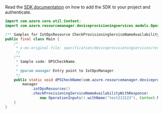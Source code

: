 Read the [SDK documentation](https://github.com/Azure/azure-sdk-for-java/blob/azure-resourcemanager-deviceprovisioningservices_1.1.0-beta.1/sdk/deviceprovisioningservices/azure-resourcemanager-deviceprovisioningservices/README.md) on how to add the SDK to your project and authenticate.

```java
import com.azure.core.util.Context;
import com.azure.resourcemanager.deviceprovisioningservices.models.OperationInputs;

/** Samples for IotDpsResource CheckProvisioningServiceNameAvailability. */
public final class Main {
    /*
     * x-ms-original-file: specification/deviceprovisioningservices/resource-manager/Microsoft.Devices/stable/2021-10-15/examples/DPSCheckNameAvailability.json
     */
    /**
     * Sample code: DPSCheckName.
     *
     * @param manager Entry point to IotDpsManager.
     */
    public static void dPSCheckName(com.azure.resourcemanager.deviceprovisioningservices.IotDpsManager manager) {
        manager
            .iotDpsResources()
            .checkProvisioningServiceNameAvailabilityWithResponse(
                new OperationInputs().withName("test213123"), Context.NONE);
    }
}
```
